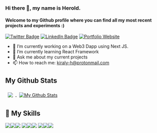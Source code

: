<!-- [![GitHub Banner](/banner_secondary.png)](https://heroldkiraly.github.io/) -->
### Hi there 👋, my name is Herold.
#### Welcome to my Github profile where you can find all my most recent projects and experiments :)
[![Twitter Badge](https://img.shields.io/badge/Twitter-Profile-informational?style=flat&logo=twitter&logoColor=white&color=94a3ff)](https://twitter.com/KiralyHerold) [![LinkedIn Badge](https://img.shields.io/badge/LinkedIn-Profile-informational?style=flat&logo=linkedin&logoColor=white&color=94a3ff)](https://www.linkedin.com/in/) [![Portfolio Website](https://img.shields.io/badge/My-Website-94a3ff)](https://heroldkiraly.github.io/)

- 🔭 I’m currently working on a Web3 Dapp using Next JS.
- 🌱 I’m currently learning React Framework
- 💬 Ask me about my current projects
- 📫 How to reach me: kiraly-h@protonmail.com


## My Github Stats
<a href="https://github.com/heroldkiraly">
  <img align="center" style="margin:0.5rem" src="https://github-readme-stats.vercel.app/api/top-langs/?username=heroldkiraly&langs_count=6&title_color=ffffff&text_color=ffffff&icon_color=b6760bff&bg_color=94a3ff" />
</a>

<a href="https://github.com/heroldkiraly">
  <img align="center" style="margin:0.5rem" src="https://github-readme-stats.vercel.app/api?username=heroldkiraly&show_icons=true&line_height=27&hide=contribs,prs$count_private=true&title_color=ffffff&text_color=ffffff&icon_color=b6760bff&bg_color=94a3ff" alt="My Github Stats" />
</a>

## 💼 My Skills
![](https://img.shields.io/badge/Code-React-informational?style=flat&logo=react&logoColor=white&color=94a3ff)![](https://img.shields.io/badge/Code-JavaScript-informational?style=flat&logo=JavaScript&logoColor=white&color=94a3ff)![](https://img.shields.io/badge/Code-MySQL-informational?style=flat&logo=MySQL&logoColor=white&color=94a3ff)
![](https://img.shields.io/badge/Style-CSS-informational?style=flat&logo=css3&logoColor=white&color=94a3ff)![](https://img.shields.io/badge/Style-Tailwind-informational?style=flat&logo=Tailwind-CSS&logoColor=white&color=94a3ff)![](https://img.shields.io/badge/Style-Sass-informational?style=flat&logo=Sass&logoColor=white&color=94a3ff)
![](https://img.shields.io/badge/Tools-NPM-informational?style=flat&logo=npm&logoColor=white&color=94a3ff)![](https://img.shields.io/badge/Tools-Postman-informational?style=flat&logo=Postman&logoColor=white&color=94a3ff)![](https://img.shields.io/badge/Tools-GitHub-informational?style=flat&logo=GitHub&logoColor=white&color=94a3ff)
